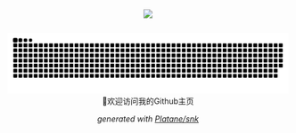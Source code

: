 <h1 align="center">
  <a href="http://zifyu.top/">
    <img src="https://readme-typing-svg.herokuapp.com?color=%2336BCF7&lines=人有逆天之时，天无绝人之路。——《醒世恒言》.;console.log(%22Hello%EF%BC%8Cworld%22)">
  </a>
</h1>

<picture>
  <source media="(prefers-color-scheme: dark)" srcset="https://raw.githubusercontent.com/britneyks/britneyks/output/github-contribution-grid-snake-dark.svg">
  <source media="(prefers-color-scheme: light)" srcset="https://raw.githubusercontent.com/britneyks/britneyks/output/github-contribution-grid-snake.svg">
  <img alt="github contribution grid snake animation" src="https://raw.githubusercontent.com/britneyks/britneyks/output/github-contribution-grid-snake.svg">
</picture>

<center>🤞欢迎访问我的Github主页<center>
  
_generated with [Platane/snk](https://github.com/Platane/snk)_
